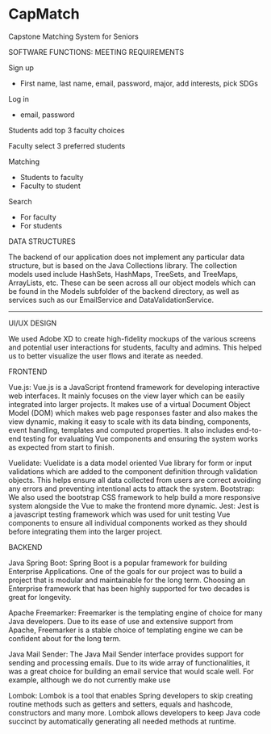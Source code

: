 # CapMatch
Capstone Matching System for Seniors 


SOFTWARE FUNCTIONS: MEETING REQUIREMENTS

Sign up
  - First name, last name, email, password, major, add interests, pick SDGs
  
Log in
  - email, password
  
Students add top 3 faculty choices

Faculty select 3 preferred students

Matching
  - Students to faculty
  - Faculty to student
  
Search
  - For faculty
  - For students




DATA STRUCTURES

The backend of our application does not implement any particular data structure, but is based on the Java Collections library. The collection models used include HashSets, HashMaps, TreeSets, and TreeMaps, ArrayLists, etc.
These can be seen across all our object models which can be found in the Models subfolder of the backend directory, as well as services such as our EmailService and DataValidationService.


-----------------------------------------------------------------------------------------------------

UI/UX DESIGN

We used Adobe XD to create high-fidelity mockups of the various screens and potential user interactions for students, faculty and admins. This helped us to better visualize the user flows and iterate as needed.



FRONTEND

Vue.js: Vue.js is a JavaScript frontend framework for developing interactive web interfaces. It mainly focuses on the view layer which can be easily integrated into larger projects. It makes use of a virtual Document Object Model (DOM) which makes web page responses faster and also makes the view dynamic, making it easy to scale with its data binding, components, event handling, templates and computed properties. It also includes end-to-end testing for evaluating Vue components and ensuring the system works as expected from start to finish.

Vuelidate: Vuelidate is a data model oriented Vue library for form or input validations which are added to the component definition through validation objects. This helps ensure all data collected from users are correct avoiding any errors and preventing intentional acts to attack the system.
Bootstrap: We also used the bootstrap CSS framework to help build a more responsive system alongside the Vue to make the frontend more dynamic.
Jest: Jest is a javascript testing framework which was used for unit testing Vue components to ensure all individual components worked as they should before integrating them into the larger project.



BACKEND

Java Spring Boot: Spring Boot is a popular framework for building Enterprise Applications. One of the goals for our project was to build a project that is modular and maintainable for the long term. Choosing an Enterprise framework that has been highly supported for two decades is great for longevity.


Apache Freemarker: Freemarker is the templating engine of choice for many Java developers. Due to its ease of use and extensive support from Apache, Freemarker is a stable choice of templating engine we can be confident about for the long term.


Java Mail Sender: The Java Mail Sender interface provides support for sending and processing emails. Due to its wide array of functionalities, it was a great choice for building an email service that would scale well. For example, although we do not currently make use 

Lombok: Lombok is a tool that enables Spring developers to skip creating routine methods such as getters and setters, equals and hashcode, constructors and many more. Lombok allows developers to keep Java code succinct by automatically generating all needed methods at runtime.
